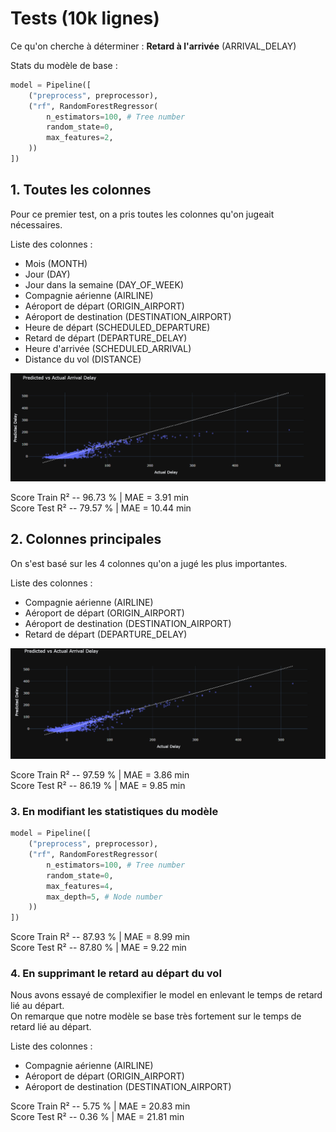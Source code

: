 # Tests (10k lignes)

Ce qu'on cherche à déterminer : **Retard à l'arrivée** (ARRIVAL_DELAY)

Stats du modèle de base :

```python
model = Pipeline([
    ("preprocess", preprocessor),
    ("rf", RandomForestRegressor(
        n_estimators=100, # Tree number
        random_state=0,
        max_features=2,
    ))
])
```

## 1. Toutes les colonnes

Pour ce premier test, on a pris toutes les colonnes qu'on jugeait nécessaires.

Liste des colonnes : 
- Mois (MONTH)
- Jour (DAY)
- Jour dans la semaine (DAY_OF_WEEK)
- Compagnie aérienne (AIRLINE)
- Aéroport de départ (ORIGIN_AIRPORT)
- Aéroport de destination (DESTINATION_AIRPORT)
- Heure de départ (SCHEDULED_DEPARTURE)
- Retard de départ (DEPARTURE_DELAY)
- Heure d'arrivée (SCHEDULED_ARRIVAL)
- Distance du vol (DISTANCE)

![first_test.png](files/graph_result/test1.png)

Score Train R² -- 96.73 % | MAE = 3.91 min <br>
Score Test  R² -- 79.57 % | MAE = 10.44 min

## 2. Colonnes principales

On s'est basé sur les 4 colonnes qu'on a jugé les plus importantes.

Liste des colonnes : 
- Compagnie aérienne (AIRLINE)
- Aéroport de départ (ORIGIN_AIRPORT)
- Aéroport de destination (DESTINATION_AIRPORT)
- Retard de départ (DEPARTURE_DELAY)

![test2.png](files/graph_result/test2.png)

Score Train R² -- 97.59 % | MAE = 3.86 min <br>
Score Test  R² -- 86.19 % | MAE = 9.85 min


### 3. En modifiant les statistiques du modèle

```python
model = Pipeline([
    ("preprocess", preprocessor),
    ("rf", RandomForestRegressor(
        n_estimators=100, # Tree number
        random_state=0,
        max_features=4,
        max_depth=5, # Node number
    ))
])
```

Score Train R² -- 87.93 % | MAE = 8.99 min <br>
Score Test  R² -- 87.80 % | MAE = 9.22 min


### 4. En supprimant le retard au départ du vol

Nous avons essayé de complexifier le model en enlevant le temps de retard lié au départ. <br>
On remarque que notre modèle se base très fortement sur le temps de retard lié au départ.

Liste des colonnes : 
- Compagnie aérienne (AIRLINE)
- Aéroport de départ (ORIGIN_AIRPORT)
- Aéroport de destination (DESTINATION_AIRPORT)


Score Train R² -- 5.75 % | MAE = 20.83 min <br>
Score Test  R² -- 0.36 % | MAE = 21.81 min